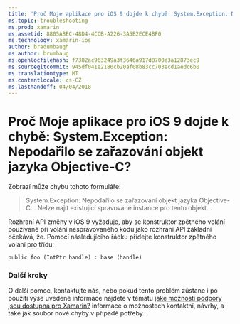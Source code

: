 ```yaml
---
title: 'Proč Moje aplikace pro iOS 9 dojde k chybě: System.Exception: Nepodařilo se zařazování objekt jazyka Objective-C?'
ms.topic: troubleshooting
ms.prod: xamarin
ms.assetid: 8805ABEC-48D4-4CCB-A226-3A5B2ECE4BF0
ms.technology: xamarin-ios
author: bradumbaugh
ms.author: brumbaug
ms.openlocfilehash: f7382ac963249a3f3646a917d8700e3a12873ec9
ms.sourcegitcommit: 945df041e2180cb20af08b83cc703ecd1aedc6b0
ms.translationtype: MT
ms.contentlocale: cs-CZ
ms.lasthandoff: 04/04/2018
---
```

# <a name="why-does-my-ios-9-app-fail-with-systemexception-failed-to-marshal-the-objective-c-object"></a>Proč Moje aplikace pro iOS 9 dojde k chybě: System.Exception: Nepodařilo se zařazování objekt jazyka Objective-C?

Zobrazí může chybu tohoto formuláře:

> System.Exception: Nepodařilo se zařazování objekt jazyka Objective-C... Nelze najít existující spravované instance pro tento objekt...

Rozhraní API změny v iOS 9 vyžaduje, aby se konstruktor zpětného volání používané při volání nespravovaného kódu jako rozhraní API základní očekává, že. Pomocí následujícího řádku přidejte konstruktor zpětného volání pro třídu: 

`public foo (IntPtr handle) : base (handle) ` 

### <a name="next-steps"></a>Další kroky

O další pomoc, kontaktujte nás, nebo pokud tento problém zůstane i po použití výše uvedené informace najdete v tématu [jaké možnosti podpory jsou dostupná pro Xamarin?](~/cross-platform/troubleshooting/support-options.md) informace o možnostech kontaktní, návrhy, a také jak soubor nové chyby v případě potřeby. 
